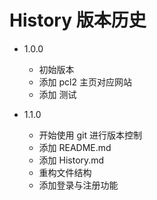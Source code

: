 # History 版本历史

-   1.0.0

    -   初始版本
    -   添加 pcl2 主页对应网站
    -   添加 测试

-   1.1.0
    -   开始使用 git 进行版本控制
    -   添加 README.md
    -   添加 History.md
    -   重构文件结构
    -   添加登录与注册功能

